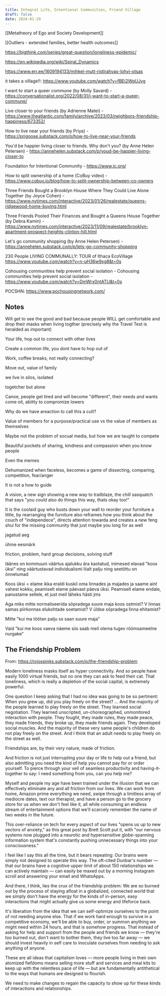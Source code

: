```yaml
---
title: Integral Life, Intentional Communities, Friend Village
draft: false
date: 2024-01-29
---
```

[[Metatheory of Ego and Society Development]]

[[Outliers - extended families, better health outcomes]]

https://bigthink.com/series/great-question/loneliness-epidemic/

https://en.wikipedia.org/wiki/Spiral_Dynamics

https://www.err.ee/1609194133/mihkel-mutt-ristirahvas-lohvi-otsas 

it takes a village!!: https://www.youtube.com/watch?v=fBEi2WqUJvg

I want to start a queer commune (by Molly Savard) - https://conversationalist.org/2022/08/31/i-want-to-start-a-queer-commune/

Live closer to your friends (by Adrienne Matei) - https://www.theatlantic.com/family/archive/2023/03/neighbors-friendship-happiness/673352/

How to live near your friends (by Priya) - https://prigoose.substack.com/p/how-to-live-near-your-friends

You'd be happier living closer to friends. Why don't you? (by Anne Helen Petersen) - https://annehelen.substack.com/p/youd-be-happier-living-closer-to

Foundation for Intentional Community - https://www.ic.org/

How to split ownership of a home (CoBuy video) - https://www.cobuy.io/blog/how-to-split-ownership-between-co-owners

Three Friends Bought a Brooklyn House Where They Could Live Alone Together (by Joyce Cohen) - https://www.nytimes.com/interactive/2023/01/26/realestate/queens-ridgewood-home-buying.html

Three Friends Pooled Their Finances and Bought a Queens House Together (by Debra Kamin) - https://www.nytimes.com/interactive/2023/11/09/realestate/brooklyn-apartment-prospect-heights-clinton-hill.html

Let's go community shopping (by Anne Helen Petersen) - https://annehelen.substack.com/p/lets-go-community-shopping

230 People LIVING COMMUNALLY: TOUR of Ithaca EcoVillage 
 https://www.youtube.com/watch?v=n-uH36w9xg8&t=0s

Cohousing communities help prevent social isolation - Cohousing communities help prevent social isolation - https://www.youtube.com/watch?v=DmWrx0ntATU&t=0s

POCSHN: https://www.pochousingnetwork.com/

## Notes

Will get to see the good and bad because people WILL get comfortable and drop their masks when living togther (precisely why the Travel Test is heralded as important)

Your life, hop out to connect with other lives

Create a common life, you dont have to hop out of

Work, coffee breaks, not really connecting?

Move out, value of family

we live in silos, isolated

togetcher but alone

Canoe, people get tired and will become "different", their needs and wants come oit, ability to compromize lowers

Why do we have areaction to call this a cult?

Value of members for a purpose/practical use vs the value of members as themselves

Maybe not the problem of socual media, but how we are taught to compete

Beautiful pockets of sharing, kindness and compassion when you know people

Even the memes

Dehumanized when faceless, becomes a game of dissecting, comparing, competition, fear/anger

It is not a how to guide

A vision, a new sign showing a new way to trailblaze, the chill sasquatch that says "you could also do things this way, thats okay too!" 

It is the coolaid guy who busts down your wall to reorder your furniture a little, by rearranging the furniture also reframes how you think about the couch of "independece", directs attention towarda and creates a new feng shui for the missing community that just maybe you long for as well

jagatud aeg

ühine eesmärk

friction, problem, hard group decisions, solving stuff

läänes on kommuuni väärtus ajalukku ära kaotatud, inimesed elavad "koos üksi" ning väärtustavad individualismi liialt palju ning seetõttu on õnnetumad

Koos üksi = elame ikka eraldi kuskil oma linnades ja majades ja saame aint vahest kokku, peamiselt elame päevast päeva üksi. Peamiselt elame endale, panustame sellele, et just meil läheks hästi jms

Aga miks mitte normaliseerida sõpradega suure maja koos ostmist? V linnas samas piirkonnas elukohtade soetamist? V üldse sõpradega linna ehitamist?

Mitte "kui ma töötan palju ss saan suure maja" 

Vaid "kui me koos vaeva näeme siis saab meil olema tugev rõõmsameelne nurgake"

## The Friendship Problem

From: https://rojospinks.substack.com/p/the-friendship-problem

Modern loneliness masks itself as hyper connectivity. And so people have easily 1000 virtual friends, but no one they can ask to feed their cat. That loneliness, which is really a depletion of the social capital, is extremely powerful.

One question I keep asking that I had no idea was going to be so pertinent: When you grew up, did you play freely on the street? … And the majority of the people learned to play freely on the street. They learned social negotiation. They learned unscripted, un-choreographed, unmonitored interaction with people. They fought, they made rules, they made peace, they made friends, they broke up, they made friends again. They developed social muscles. And the majority of these very same people's children do not play freely on the street. And I think that an adult needs to play freely on the street as well.

Friendships are, by their very nature, made of friction.

And friction is not just interrupting your day or life to help out a friend, but also admitting you need the kind of help you cannot pay for or order yourself. To pierce through your veil of seamless productivity and having-it-together to say: I need something from you, can you help me?

Myself and people my age have been trained under the illusion that we can effectively eliminate any and all friction from our lives. We can work from home, Amazon prime everything we need, swipe through a limitless array of mediocre dates, text our therapist, and have a person go to the grocery store for us when we don't feel like it, all while consuming an endless stream of entertainment options that we'll scarcely remember the name of two weeks in the future.

This over-reliance on tech for every aspect of our lives "opens us up to new vectors of anxiety," as this great post by Brett Scott put it, with "our nervous systems now plugged into a neurotic and hypersensitive globe-spanning information system that's constantly pushing unnecessary things into your consciousness."

I feel like I say this all the time, but it bears repeating: Our brains were simply not designed to operate this way. The oft-cited Dunbar's number — that our brains have a cognitive upper limit of about 150 relationships we can actively maintain — can easily be maxed out by a morning Instagram scroll and answering your email and WhatsApps.

And there, I think, lies the crux of the friendship problem: We are so burned out by the process of staying afloat in a globalized, connected world that we simply don't have the energy for the kinds of in-person, easy interactions that might actually give us some energy and lifeforce back.

It's liberation from the idea that we can self-optimize ourselves to the point of not needing anyone else. That if we work hard enough to survive in a competitive economy, we'll be able to buy, order, or summon anything we might need within 24 hours, and that is somehow progress. That instead of asking for help and support from the people and friends we know — they're too burned out, don't want to bother them, they live too far away — we should invest heavily in self care to inoculate ourselves from needing to ask anything of anyone.

These are all ideas that capitalism loves — more people living in their own atomized fiefdoms means selling more stuff and services and meal kits to keep up with the relentless pace of life  — but are fundamentally antithetical to the ways that humans are designed to flourish.

We need to make changes to regain the capacity to show up for these kinds of interactions and relationships.
